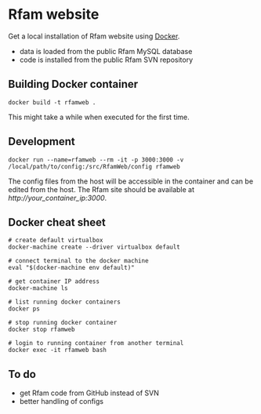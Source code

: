# Rfam website

Get a local installation of Rfam website using [Docker](https://www.docker.com/).

* data is loaded from the public Rfam MySQL database
* code is installed from the public Rfam SVN repository

## Building Docker container

```
docker build -t rfamweb .
```

This might take a while when executed for the first time.

## Development

```
docker run --name=rfamweb --rm -it -p 3000:3000 -v /local/path/to/config:/src/RfamWeb/config rfamweb
```

The config files from the host will be accessible in the container and can be edited from the host. The Rfam site should be available at *http://your_container_ip:3000*.

## Docker cheat sheet

```
# create default virtualbox
docker-machine create --driver virtualbox default

# connect terminal to the docker machine
eval "$(docker-machine env default)"

# get container IP address
docker-machine ls

# list running docker containers
docker ps

# stop running docker container
docker stop rfamweb

# login to running container from another terminal
docker exec -it rfamweb bash
```

## To do

* get Rfam code from GitHub instead of SVN
* better handling of configs
